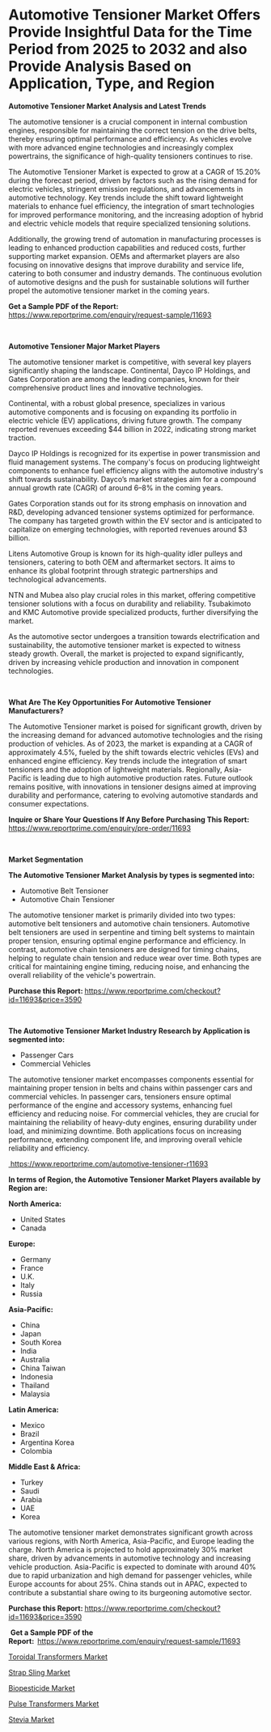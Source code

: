 <p><h1>Automotive Tensioner Market Offers Provide Insightful Data for the Time Period from 2025 to 2032 and also Provide Analysis Based on Application, Type, and Region</h1></p><p><strong>Automotive Tensioner Market Analysis and Latest Trends</strong></p>
<p><p>The automotive tensioner is a crucial component in internal combustion engines, responsible for maintaining the correct tension on the drive belts, thereby ensuring optimal performance and efficiency. As vehicles evolve with more advanced engine technologies and increasingly complex powertrains, the significance of high-quality tensioners continues to rise. </p><p>The Automotive Tensioner Market is expected to grow at a CAGR of 15.20% during the forecast period, driven by factors such as the rising demand for electric vehicles, stringent emission regulations, and advancements in automotive technology. Key trends include the shift toward lightweight materials to enhance fuel efficiency, the integration of smart technologies for improved performance monitoring, and the increasing adoption of hybrid and electric vehicle models that require specialized tensioning solutions. </p><p>Additionally, the growing trend of automation in manufacturing processes is leading to enhanced production capabilities and reduced costs, further supporting market expansion. OEMs and aftermarket players are also focusing on innovative designs that improve durability and service life, catering to both consumer and industry demands. The continuous evolution of automotive designs and the push for sustainable solutions will further propel the automotive tensioner market in the coming years.</p></p>
<p><strong>Get a Sample PDF of the Report:&nbsp;</strong> <a href="https://www.reportprime.com/enquiry/request-sample/11693?utm_campaign=1873&utm_medium=2&utm_source=Github&utm_content=ia&utm_term=17032025&utm_id=automotive-tensioner">https://www.reportprime.com/enquiry/request-sample/11693</a></p>
<p>&nbsp;</p>
<p><strong>Automotive Tensioner Major Market Players</strong></p>
<p><p>The automotive tensioner market is competitive, with several key players significantly shaping the landscape. Continental, Dayco IP Holdings, and Gates Corporation are among the leading companies, known for their comprehensive product lines and innovative technologies. </p><p>Continental, with a robust global presence, specializes in various automotive components and is focusing on expanding its portfolio in electric vehicle (EV) applications, driving future growth. The company reported revenues exceeding $44 billion in 2022, indicating strong market traction.</p><p>Dayco IP Holdings is recognized for its expertise in power transmission and fluid management systems. The company's focus on producing lightweight components to enhance fuel efficiency aligns with the automotive industry's shift towards sustainability. Dayco’s market strategies aim for a compound annual growth rate (CAGR) of around 6–8% in the coming years.</p><p>Gates Corporation stands out for its strong emphasis on innovation and R&D, developing advanced tensioner systems optimized for performance. The company has targeted growth within the EV sector and is anticipated to capitalize on emerging technologies, with reported revenues around $3 billion.</p><p>Litens Automotive Group is known for its high-quality idler pulleys and tensioners, catering to both OEM and aftermarket sectors. It aims to enhance its global footprint through strategic partnerships and technological advancements.</p><p>NTN and Mubea also play crucial roles in this market, offering competitive tensioner solutions with a focus on durability and reliability. Tsubakimoto and KMC Automotive provide specialized products, further diversifying the market.</p><p>As the automotive sector undergoes a transition towards electrification and sustainability, the automotive tensioner market is expected to witness steady growth. Overall, the market is projected to expand significantly, driven by increasing vehicle production and innovation in component technologies.</p></p>
<p>&nbsp;</p>
<p><strong>What Are The Key Opportunities For Automotive Tensioner Manufacturers?</strong></p>
<p><p>The Automotive Tensioner market is poised for significant growth, driven by the increasing demand for advanced automotive technologies and the rising production of vehicles. As of 2023, the market is expanding at a CAGR of approximately 4.5%, fueled by the shift towards electric vehicles (EVs) and enhanced engine efficiency. Key trends include the integration of smart tensioners and the adoption of lightweight materials. Regionally, Asia-Pacific is leading due to high automotive production rates. Future outlook remains positive, with innovations in tensioner designs aimed at improving durability and performance, catering to evolving automotive standards and consumer expectations.</p></p>
<p><strong>Inquire or Share Your Questions If Any Before Purchasing This Report:</strong> <a href="https://www.reportprime.com/enquiry/pre-order/11693?utm_campaign=1873&utm_medium=2&utm_source=Github&utm_content=ia&utm_term=17032025&utm_id=automotive-tensioner">https://www.reportprime.com/enquiry/pre-order/11693</a></p>
<p>&nbsp;</p>
<p><strong>Market Segmentation</strong></p>
<p><strong>The Automotive Tensioner Market Analysis by types is segmented into:</strong></p>
<p><ul><li>Automotive Belt Tensioner</li><li>Automotive Chain Tensioner</li></ul></p>
<p><p>The automotive tensioner market is primarily divided into two types: automotive belt tensioners and automotive chain tensioners. Automotive belt tensioners are used in serpentine and timing belt systems to maintain proper tension, ensuring optimal engine performance and efficiency. In contrast, automotive chain tensioners are designed for timing chains, helping to regulate chain tension and reduce wear over time. Both types are critical for maintaining engine timing, reducing noise, and enhancing the overall reliability of the vehicle's powertrain.</p></p>
<p><strong>Purchase this Report:&nbsp;</strong><a href="https://www.reportprime.com/checkout?id=11693&price=3590&utm_campaign=1873&utm_medium=2&utm_source=Github&utm_content=ia&utm_term=17032025&utm_id=automotive-tensioner">https://www.reportprime.com/checkout?id=11693&price=3590</a></p>
<p>&nbsp;</p>
<p><strong>The Automotive Tensioner Market Industry Research by Application is segmented into:</strong></p>
<p><ul><li>Passenger Cars</li><li>Commercial Vehicles</li></ul></p>
<p><p>The automotive tensioner market encompasses components essential for maintaining proper tension in belts and chains within passenger cars and commercial vehicles. In passenger cars, tensioners ensure optimal performance of the engine and accessory systems, enhancing fuel efficiency and reducing noise. For commercial vehicles, they are crucial for maintaining the reliability of heavy-duty engines, ensuring durability under load, and minimizing downtime. Both applications focus on increasing performance, extending component life, and improving overall vehicle reliability and efficiency.</p></p>
<p><a href="https://www.reportprime.com/automotive-tensioner-r11693?utm_campaign=1873&utm_medium=2&utm_source=Github&utm_content=ia&utm_term=17032025&utm_id=automotive-tensioner">&nbsp;https://www.reportprime.com/automotive-tensioner-r11693</a></p>
<p><strong>In terms of Region, the Automotive Tensioner Market Players available by Region are:</strong></p>
<p>
    <p> <strong> North America: </strong>
        <ul>
            <li>United States</li>
            <li>Canada</li>
        </ul>
        </p> 
    <p> <strong> Europe: </strong>
        <ul>
            <li>Germany</li>
            <li>France</li>
            <li>U.K.</li>
            <li>Italy</li>
            <li>Russia</li>
        </ul>
        </p> 
    <p> <strong> Asia-Pacific: </strong>
        <ul>
            <li>China</li>
            <li>Japan</li>
            <li>South Korea</li>
            <li>India</li>
            <li>Australia</li>
            <li>China Taiwan</li>
            <li>Indonesia</li>
            <li>Thailand</li>
            <li>Malaysia</li>
        </ul>
        </p> 
    <p> <strong> Latin America: </strong>
        <ul>
            <li>Mexico</li>
            <li>Brazil</li>
            <li>Argentina Korea</li>
            <li>Colombia</li>
        </ul>
        </p> 
    <p> <strong> Middle East & Africa: </strong>
        <ul>
            <li>Turkey</li>
            <li>Saudi</li>
            <li>Arabia</li>
            <li>UAE</li>
            <li>Korea</li>
        </ul>
    </p>
    </p>
<p><p>The automotive tensioner market demonstrates significant growth across various regions, with North America, Asia-Pacific, and Europe leading the charge. North America is projected to hold approximately 30% market share, driven by advancements in automotive technology and increasing vehicle production. Asia-Pacific is expected to dominate with around 40% due to rapid urbanization and high demand for passenger vehicles, while Europe accounts for about 25%. China stands out in APAC, expected to contribute a substantial share owing to its burgeoning automotive sector.</p></p>
<p><strong>Purchase this Report: </strong><a href="https://www.reportprime.com/checkout?id=11693&price=3590&utm_campaign=1873&utm_medium=2&utm_source=Github&utm_content=ia&utm_term=17032025&utm_id=automotive-tensioner">https://www.reportprime.com/checkout?id=11693&price=3590</a></p>
<p>&nbsp;<strong>Get a Sample PDF of the Report:&nbsp;&nbsp;</strong><a href="https://www.reportprime.com/enquiry/request-sample/11693?utm_campaign=1873&utm_medium=2&utm_source=Github&utm_content=ia&utm_term=17032025&utm_id=automotive-tensioner">https://www.reportprime.com/enquiry/request-sample/11693</a></p>
<p><strong></strong></p>
<p><p><a href="https://www.linkedin.com/pulse/revenue-market-growth-insights-toroidal-transformers-projected-n3c8f?utm_campaign=1873&utm_medium=2&utm_source=Github&utm_content=ia&utm_term=17032025&utm_id=automotive-tensioner">Toroidal Transformers Market</a></p><p><a href="https://www.linkedin.com/pulse/strap-sling-market-report-in-depth-analysis-global-regional-l9swf?utm_campaign=1873&utm_medium=2&utm_source=Github&utm_content=ia&utm_term=17032025&utm_id=automotive-tensioner">Strap Sling Market</a></p><p><a href="https://github.com/tauchzuazoli/Market-Research-Report-List-1/blob/main/biopesticide-market.md?utm_campaign=1873&utm_medium=2&utm_source=Github&utm_content=ia&utm_term=17032025&utm_id=automotive-tensioner">Biopesticide Market</a></p><p><a href="https://www.linkedin.com/pulse/strategic-roadmap-global-pulse-transformers-market-insights-cjfof?utm_campaign=1873&utm_medium=2&utm_source=Github&utm_content=ia&utm_term=17032025&utm_id=automotive-tensioner">Pulse Transformers Market</a></p><p><a href="https://github.com/zappasuccofz/Market-Research-Report-List-1/blob/main/stevia-market.md?utm_campaign=1873&utm_medium=2&utm_source=Github&utm_content=ia&utm_term=17032025&utm_id=automotive-tensioner">Stevia Market</a></p></p>